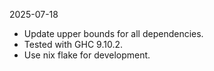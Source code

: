 2025-07-18

- Update upper bounds for all dependencies.
- Tested with GHC 9.10.2.
- Use nix flake for development.